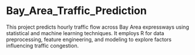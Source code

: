 # Bay_Area_Traffic_Prediction
This project predicts hourly traffic flow across Bay Area expressways using statistical and machine learning techniques. It employs R for data preprocessing, feature engineering, and modeling to explore factors influencing traffic congestion.
